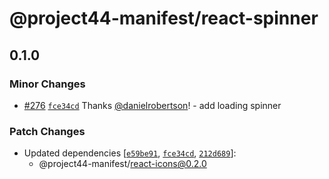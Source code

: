 # @project44-manifest/react-spinner

## 0.1.0

### Minor Changes

- [#276](https://github.com/project44/manifest/pull/276)
  [`fce34cd`](https://github.com/project44/manifest/commit/fce34cd2432ee95a64525d568cfa71eb53cbe093)
  Thanks [@danielrobertson](https://github.com/danielrobertson)! - add loading spinner

### Patch Changes

- Updated dependencies
  [[`e59be91`](https://github.com/project44/manifest/commit/e59be9163df31701cd26856759ba7f7f05b2aaf6),
  [`fce34cd`](https://github.com/project44/manifest/commit/fce34cd2432ee95a64525d568cfa71eb53cbe093),
  [`212d689`](https://github.com/project44/manifest/commit/212d689351fdbdd7bf227bf7c4f965ce50ca578d)]:
  - @project44-manifest/react-icons@0.2.0
